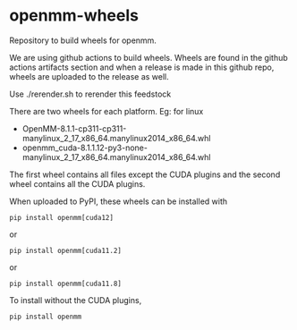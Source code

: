 openmm-wheels
=============

Repository to build wheels for openmm.

We are using github actions to build wheels. Wheels are found in the
github actions artifacts section and when a release is made in this
github repo, wheels are uploaded to the release as well.

Use ./rerender.sh to rerender this feedstock

There are two wheels for each platform. Eg: for linux

- OpenMM-8.1.1-cp311-cp311-manylinux_2_17_x86_64.manylinux2014_x86_64.whl
- openmm_cuda-8.1.1.12-py3-none-manylinux_2_17_x86_64.manylinux2014_x86_64.whl

The first wheel contains all files except the CUDA plugins and the
second wheel contains all the CUDA plugins.

When uploaded to PyPI, these wheels can be installed with

    pip install openmm[cuda12]

or

    pip install openmm[cuda11.2]

or

    pip install openmm[cuda11.8]

To install without the CUDA plugins,

    pip install openmm
